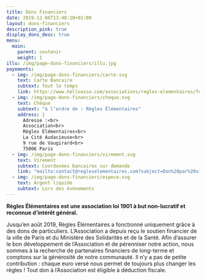 ```yaml
---
title: Dons Financiers
date: 2019-12-06T13:48:10+01:00
layout: dons-financiers
description_pink: true
display_dons_desc: true
menu:
  main:
    parent: soutenir
    weight: 1
illu: /img/page-dons-financiers/illu.jpg
payements:
  - img: /img/page-dons-financiers/carte.svg
    text: Carte Bancaire
    subtext: Tout le temps
    link: https://www.helloasso.com/associations/regles-elementaires/formulaires/1/widget
  - img: /img/page-dons-financiers/cheque.svg
    text: Chèque
    subtext: "à l’ordre de : Règles Élémentaires"
    address: |
      Adresse :<br>
      Association<br>
      Règles Élémentaires<br>
      La Cité Audacieuse<br>
      9 rue de Vaugirard<br>
      75006 Paris
  - img: /img/page-dons-financiers/virement.svg
    text: Virement
    subtext: Coordonées bancaires sur demande
    link: "mailto:contact@regleselementaires.com?subject=Don%20par%20virement"
  - img: /img/page-dons-financiers/espece.svg
    text: Argent liquide
    subtext: Lors des événements
---
```


**Règles Élémentaires est une association loi 1901 à but non-lucratif et reconnue d’intérêt général.**

Jusqu’en août 2019, Règles Élémentaires a fonctionné uniquement grâce à des dons de particuliers. L’Association a depuis reçu le soutien financier de la ville de Paris et du Ministère des Solidarités et de la Santé. Afin d’assurer le bon développement de l’Association et de pérenniser notre action, nous sommes à la recherche de partenaires financiers de long-terme et comptons sur la générosité de notre communauté. Il n’y a pas de petite contribution : chaque euro versé nous permet de toujours plus changer les règles ! Tout don à l’Association est éligible à déduction fiscale.
